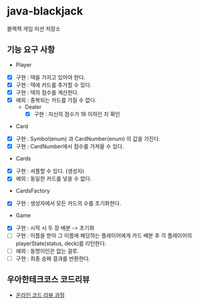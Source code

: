 # java-blackjack
블랙잭 게임 미션 저장소

## 기능 요구 사항
- Player
- [x] 구현 : 덱을 가지고 있어야 한다.
- [x] 구현 : 덱에 카드를 추가할 수 있다.
- [x] 구현 : 덱의 점수를 계산한다.
- [x] 예외 : 중복되는 카드를 가질 수 없다.
  - Dealer
    - [x] 구현 : 자신의 점수가 16 이하인 지 확인

- Card
- [x] 구현 : Symbol(enum) 과 CardNumber(enum) 의 값을 가진다.
- [x] 구현 : CardNumber에서 점수를 가져올 수 있다.

- Cards
- [x] 구현 : 셔플할 수 있다. (생성자)  
- [x] 예외 : 동일한 카드를 넣을 수 없다.

- CardsFactory
- [x] 구현 : 생성자에서 모든 카드의 수를 초기화한다.  

- Game
- [x] 구현 : 시작 시 두 장 배분 -> 초기화
- [ ] 구현 : 이름을 받아 그 이름에 해당하는 플레이어에게 카드 배분 후 
  각 플레이어의 playerState(status, deck)를 리턴한다.
- [ ] 예외 : 동명이인은 없는 걸루.
- [ ] 구현 : 최종 승패 결과를 반환한다.

## 우아한테크코스 코드리뷰
* [온라인 코드 리뷰 과정](https://github.com/woowacourse/woowacourse-docs/blob/master/maincourse/README.md)